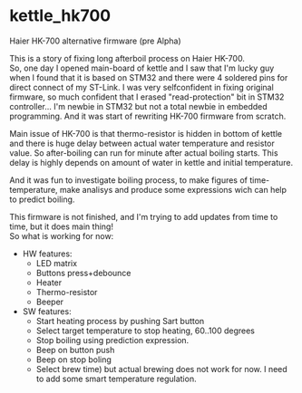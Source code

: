 # kettle_hk700
Haier HK-700 alternative firmware (pre Alpha)

This is a story of fixing long afterboil process on Haier HK-700.  
So, one day I opened main-board of kettle and I saw that I'm lucky guy when I found that it is based on STM32 and there were 4 soldered pins for direct connect of my ST-Link.
I was very selfconfident in fixing original firmware, so much confident that I erased "read-protection" bit in STM32 controller... I'm newbie in STM32 but not a total newbie in embedded programming.  And it was start of rewriting HK-700 firmware from scratch. 

Main issue of HK-700 is that thermo-resistor is hidden in bottom of kettle and there is huge delay between actual water temperature and resistor value. 
So after-boiling can run for minute after actual boiling starts. This delay is highly depends on amount of water in kettle and initial temperature.

And it was fun to investigate boiling process, to make figures of time-temperature, make analisys and produce some expressions wich can help to predict boiling. 


This firmware is not finished, and I'm trying to add updates from time to time, but it does main thing!  
So what is working for now:
- HW features:
  - LED matrix
  - Buttons press+debounce
  - Heater
  - Thermo-resistor
  - Beeper
- SW features:
  - Start heating process by pushing Sart button
  - Select target temperature to stop heating, 60..100 degrees
  -   Stop boiling using prediction expression.
  - Beep on button push
  - Beep on stop boling
  - Select brew time) but actual brewing does not work for now. I need to add some smart temperature regulation. 
